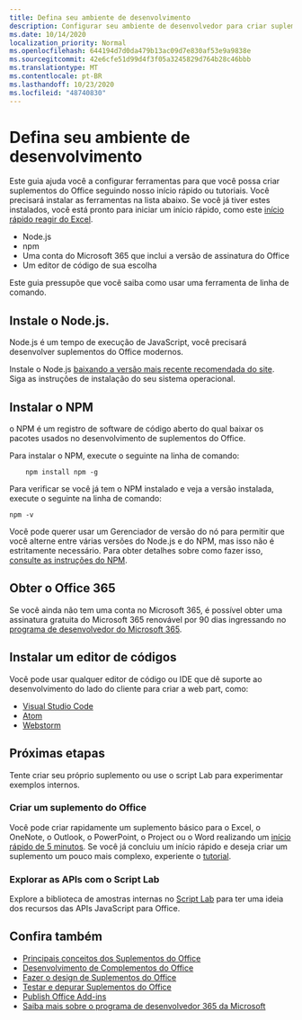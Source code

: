 ```yaml
---
title: Defina seu ambiente de desenvolvimento
description: Configurar seu ambiente de desenvolvedor para criar suplementos do Office.
ms.date: 10/14/2020
localization_priority: Normal
ms.openlocfilehash: 644194d7d0da479b13ac09d7e830af53e9a9838e
ms.sourcegitcommit: 42e6cfe51d99d4f3f05a3245829d764b28c46bbb
ms.translationtype: MT
ms.contentlocale: pt-BR
ms.lasthandoff: 10/23/2020
ms.locfileid: "48740830"
---
```

# <a name="set-up-your-development-environment"></a>Defina seu ambiente de desenvolvimento

Este guia ajuda você a configurar ferramentas para que você possa criar suplementos do Office seguindo nosso início rápido ou tutoriais. Você precisará instalar as ferramentas na lista abaixo. Se você já tiver estes instalados, você está pronto para iniciar um início rápido, como este [início rápido reagir do Excel](../quickstarts/excel-quickstart-react.md).

- Node.js
- npm
- Uma conta do Microsoft 365 que inclui a versão de assinatura do Office
- Um editor de código de sua escolha

Este guia pressupõe que você saiba como usar uma ferramenta de linha de comando. 

## <a name="install-nodejs"></a>Instale o Node.js.

Node.js é um tempo de execução de JavaScript, você precisará desenvolver suplementos do Office modernos.

Instale o Node.js [baixando a versão mais recente recomendada do site](https://nodejs.org). Siga as instruções de instalação do seu sistema operacional.

## <a name="install-npm"></a>Instalar o NPM

o NPM é um registro de software de código aberto do qual baixar os pacotes usados no desenvolvimento de suplementos do Office.

Para instalar o NPM, execute o seguinte na linha de comando:

```command&nbsp;line
    npm install npm -g
```

Para verificar se você já tem o NPM instalado e veja a versão instalada, execute o seguinte na linha de comando:

```command&nbsp;line
npm -v
```

Você pode querer usar um Gerenciador de versão do nó para permitir que você alterne entre várias versões do Node.js e do NPM, mas isso não é estritamente necessário. Para obter detalhes sobre como fazer isso, [consulte as instruções do NPM](https://docs.npmjs.com/downloading-and-installing-node-js-and-npm).

## <a name="get-office-365"></a>Obter o Office 365

Se você ainda não tem uma conta no Microsoft 365, é possível obter uma assinatura gratuita do Microsoft 365 renovável por 90 dias ingressando no [programa de desenvolvedor do Microsoft 365](https://developer.microsoft.com/office/dev-program).

## <a name="install-a-code-editor"></a>Instalar um editor de códigos

Você pode usar qualquer editor de código ou IDE que dê suporte ao desenvolvimento do lado do cliente para criar a web part, como:

- [Visual Studio Code](https://code.visualstudio.com/)
- [Atom](https://atom.io)
- [Webstorm](https://www.jetbrains.com/webstorm)

## <a name="next-steps"></a>Próximas etapas

Tente criar seu próprio suplemento ou use o script Lab para experimentar exemplos internos.

### <a name="create-an-office-add-in"></a>Criar um suplemento do Office

Você pode criar rapidamente um suplemento básico para o Excel, o OneNote, o Outlook, o PowerPoint, o Project ou o Word realizando um [início rápido de 5 minutos](/office/dev/add-ins/). Se você já concluiu um início rápido e deseja criar um suplemento um pouco mais complexo, experiente o [tutorial](/office/dev/add-ins/).

### <a name="explore-the-apis-with-script-lab"></a>Explorar as APIs com o Script Lab

Explore a biblioteca de amostras internas no [Script Lab](explore-with-script-lab.md) para ter uma ideia dos recursos das APIs JavaScript para Office.

## <a name="see-also"></a>Confira também

- [Principais conceitos dos Suplementos do Office](../overview/core-concepts-office-add-ins.md)
- [Desenvolvimento de Complementos do Office](../develop/develop-overview.md)
- [Fazer o design de Suplementos do Office](../design/add-in-design.md)
- [Testar e depurar Suplementos do Office](../testing/test-debug-office-add-ins.md)
- [Publish Office Add-ins](../publish/publish.md)
- [Saiba mais sobre o programa de desenvolvedor 365 da Microsoft](https://developer.microsoft.com/microsoft-365/dev-program)

